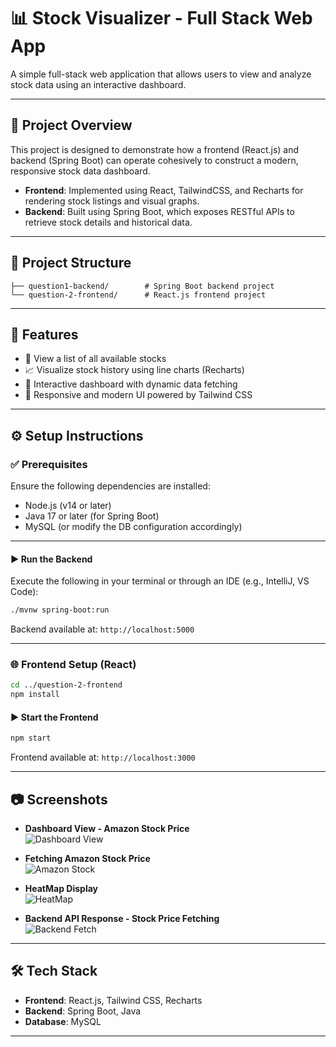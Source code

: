 # 📊 Stock Visualizer - Full Stack Web App

A simple full-stack web application that allows users to view and analyze stock data using an interactive dashboard.

---

## 🧠 Project Overview

This project is designed to demonstrate how a frontend (React.js) and backend (Spring Boot) can operate cohesively to construct a modern, responsive stock data dashboard.

- **Frontend**: Implemented using React, TailwindCSS, and Recharts for rendering stock listings and visual graphs.
- **Backend**: Built using Spring Boot, which exposes RESTful APIs to retrieve stock details and historical data.

---

## 📁 Project Structure

```
├── question1-backend/        # Spring Boot backend project
└── question-2-frontend/      # React.js frontend project
```

---

## 🚀 Features

- 📃 View a list of all available stocks  
- 📈 Visualize stock history using line charts (Recharts)  
- 🔄 Interactive dashboard with dynamic data fetching  
- 🎨 Responsive and modern UI powered by Tailwind CSS

---

## ⚙️ Setup Instructions

### ✅ Prerequisites

Ensure the following dependencies are installed:

- Node.js (v14 or later)
- Java 17 or later (for Spring Boot)
- MySQL (or modify the DB configuration accordingly)

---

#### ▶️ Run the Backend

Execute the following in your terminal or through an IDE (e.g., IntelliJ, VS Code):

```bash
./mvnw spring-boot:run
```

Backend available at: `http://localhost:5000`

---

### 🌐 Frontend Setup (React)

```bash
cd ../question-2-frontend
npm install
```

#### ▶️ Start the Frontend

```bash
npm start
```

Frontend available at: `http://localhost:3000`

---

## 📷 Screenshots

- **Dashboard View - Amazon Stock Price**  
  ![Dashboard View](https://drive.google.com/uc?export=view&id=1MjUc3GreRuk1oQWimPjLU5jitZg-y-Tt)

- **Fetching Amazon Stock Price**  
  ![Amazon Stock](https://drive.google.com/uc?export=view&id=1hhVtREh1lrxnhH0ePT1fFQOtq3h-vAtX)

- **HeatMap Display**  
  ![HeatMap](https://drive.google.com/uc?export=view&id=1LrLCogIwem5UyivH0j-7UomB8AUzte8z)

- **Backend API Response - Stock Price Fetching**  
  ![Backend Fetch](https://drive.google.com/uc?export=view&id=1d0SM_WflysPNzMWizVn142uawbItaELe)

---

## 🛠️ Tech Stack

- **Frontend**: React.js, Tailwind CSS, Recharts  
- **Backend**: Spring Boot, Java  
- **Database**: MySQL

---
